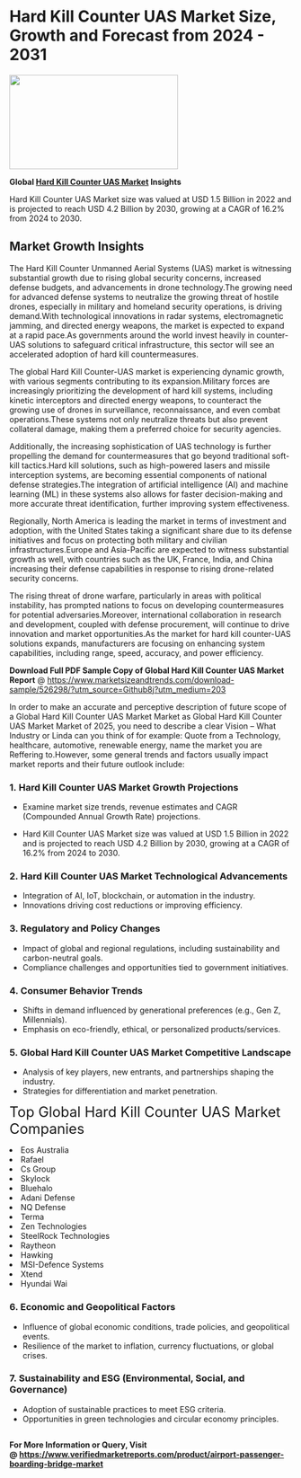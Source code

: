 <H1>Hard Kill Counter UAS Market Size, Growth and Forecast from 2024 - 2031</H1><img class="aligncenter size-medium wp-image-584254" src="https://thirdeyenews.in/wp-content/uploads/2024/09/Global-Market-Research-300x168.jpeg" alt="" width="300" height="168" /><p><strong>Global&nbsp;<a href="https://www.marketsizeandtrends.com/download-sample/526298/?utm_source=Github8j?utm_medium=203">Hard Kill Counter UAS Market</a> Insights</strong></p><p>Hard Kill Counter UAS Market size was valued at USD 1.5 Billion in 2022 and is projected to reach USD 4.2 Billion by 2030, growing at a CAGR of 16.2% from 2024 to 2030.</p><p><h2>Market Growth Insights</h2> <p>The Hard Kill Counter Unmanned Aerial Systems (UAS) market is witnessing substantial growth due to rising global security concerns, increased defense budgets, and advancements in drone technology.The growing need for advanced defense systems to neutralize the growing threat of hostile drones, especially in military and homeland security operations, is driving demand.With technological innovations in radar systems, electromagnetic jamming, and directed energy weapons, the market is expected to expand at a rapid pace.As governments around the world invest heavily in counter-UAS solutions to safeguard critical infrastructure, this sector will see an accelerated adoption of hard kill countermeasures.</p> <p>The global Hard Kill Counter-UAS market is experiencing dynamic growth, with various segments contributing to its expansion.Military forces are increasingly prioritizing the development of hard kill systems, including kinetic interceptors and directed energy weapons, to counteract the growing use of drones in surveillance, reconnaissance, and even combat operations.These systems not only neutralize threats but also prevent collateral damage, making them a preferred choice for security agencies.</p> <p>Additionally, the increasing sophistication of UAS technology is further propelling the demand for countermeasures that go beyond traditional soft-kill tactics.Hard kill solutions, such as high-powered lasers and missile interception systems, are becoming essential components of national defense strategies.The integration of artificial intelligence (AI) and machine learning (ML) in these systems also allows for faster decision-making and more accurate threat identification, further improving system effectiveness.</p> <p>Regionally, North America is leading the market in terms of investment and adoption, with the United States taking a significant share due to its defense initiatives and focus on protecting both military and civilian infrastructures.Europe and Asia-Pacific are expected to witness substantial growth as well, with countries such as the UK, France, India, and China increasing their defense capabilities in response to rising drone-related security concerns.</p> <p>The rising threat of drone warfare, particularly in areas with political instability, has prompted nations to focus on developing countermeasures for potential adversaries.Moreover, international collaboration in research and development, coupled with defense procurement, will continue to drive innovation and market opportunities.As the market for hard kill counter-UAS solutions expands, manufacturers are focusing on enhancing system capabilities, including range, speed, accuracy, and power efficiency.</p> <p><span class=""><strong>Download Full PDF Sample Copy of Global Hard Kill Counter UAS Market Report</strong> @ <a href="https://www.marketsizeandtrends.com/download-sample/526298/?utm_source=Github8j?utm_medium=203" target="_blank">https://www.marketsizeandtrends.com/download-sample/526298/?utm_source=Github8j?utm_medium=203</a></span></p><p>In order to make an accurate and perceptive description of future scope of a Global&nbsp;Hard Kill Counter UAS Market Market as Global&nbsp;Hard Kill Counter UAS Market Market of 2025, you need to describe a clear Vision &ndash; What Industry or Linda can you think of for example: Quote from a Technology, healthcare, automotive, renewable energy, name the market you are Reffering to.However, some general trends and factors usually impact market reports and their future outlook include:</p><h3>1.&nbsp;<strong>Hard Kill Counter UAS Market Growth Projections</strong></h3><ul><li>Examine market size trends, revenue estimates and CAGR (Compounded Annual Growth Rate) projections.</li><li><p>Hard Kill Counter UAS Market size was valued at USD 1.5 Billion in 2022 and is projected to reach USD 4.2 Billion by 2030, growing at a CAGR of 16.2% from 2024 to 2030.</p></li></ul><h3>2.&nbsp;<strong>Hard Kill Counter UAS Market Technological Advancements</strong></h3><ul><li>Integration of AI, IoT, blockchain, or automation in the industry.</li><li>Innovations driving cost reductions or improving efficiency.</li></ul><h3>3.&nbsp;<strong>Regulatory and Policy Changes</strong></h3><ul><li>Impact of global and regional regulations, including sustainability and carbon-neutral goals.</li><li>Compliance challenges and opportunities tied to government initiatives.</li></ul><h3>4.&nbsp;<strong>Consumer Behavior Trends</strong></h3><ul><li>Shifts in demand influenced by generational preferences (e.g., Gen Z, Millennials).</li><li>Emphasis on eco-friendly, ethical, or personalized products/services.</li></ul><h3>5.&nbsp;<strong>Global Hard Kill Counter UAS Market Competitive Landscape</strong></h3><ul><li>Analysis of key players, new entrants, and partnerships shaping the industry.</li><li>Strategies for differentiation and market penetration.</li></ul><p data-pm-slice="1 1 []"><span style="color: inherit; font-family: inherit; font-size: 25px;">Top Global Hard Kill Counter UAS Market Companies</span></p><div class="" data-test-id=""><p><li>Eos Australia</li><li> Rafael</li><li> Cs Group</li><li> Skylock</li><li> Bluehalo</li><li> Adani Defense</li><li> NQ Defense</li><li> Terma</li><li> Zen Technologies</li><li> SteelRock Technologies</li><li> Raytheon</li><li> Hawking</li><li> MSI-Defence Systems</li><li> Xtend</li><li> Hyundai Wai</li></p></div><h3>6.&nbsp;<strong>Economic and Geopolitical Factors</strong></h3><ul><li>Influence of global economic conditions, trade policies, and geopolitical events.</li><li>Resilience of the market to inflation, currency fluctuations, or global crises.</li></ul><h3>7.&nbsp;<strong>Sustainability and ESG (Environmental, Social, and Governance)</strong></h3><ul><li>Adoption of sustainable practices to meet ESG criteria.</li><li>Opportunities in green technologies and circular economy principles.</li></ul><h2><strong style="font-size: 14px;">For More Information or Query, Visit @&nbsp;</strong><a style="background-color: #ffffff; font-size: 14px;" href="https://www.marketsizeandtrends.com/report/hard-kill-counter-uas-market/" target="_blank">https://www.verifiedmarketreports.com/product/airport-passenger-boarding-bridge-market</a></h2>